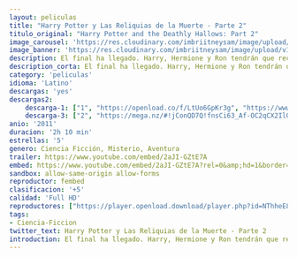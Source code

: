 ```yaml
---
layout: peliculas
title: "Harry Potter y Las Reliquias de la Muerte - Parte 2"
titulo_original: "Harry Potter and the Deathly Hallows: Part 2"
image_carousel: 'https://res.cloudinary.com/imbriitneysam/image/upload/v1542941552/parte2-poster-min.jpg'
image_banner: 'https://res.cloudinary.com/imbriitneysam/image/upload/v1542941553/parte2-banner-min.jpg'
description: El final ha llegado. Harry, Hermione y Ron tendrán que recuperar la espada de Gryffindor para encontrar y destruir los últimos horrocruxes. Mientras tanto, Lord Voldemort está a punto de apoderarse por completo de Hogwarts y de conseguir su objetivo, matar a Harry Potter. La única esperanza de Harry es encontrar los horrocruxes antes de que Voldemort lo encuentre a él. Buscando pistas, descubre una antigua y olvidada historia, la leyenda de las reliquias de la muerte, que podría dar al malvado Lord el poder definitivo. Pero el futuro de Harry está escrito desde que nació e incluye una misión para la que se ha estado preparando desde que llegó a Hogwarts, la batalla final contra Voldemort.
description_corta: El final ha llegado. Harry, Hermione y Ron tendrán que recuperar la espada de Gryffindor para encontrar y destruir los últimos horrocruxes. Mientras tanto, Lord Voldemort está a punto de apoderarse por completo de Hogwarts y de conseguir su...
category: 'peliculas'
idioma: 'Latino'
descargas: 'yes'
descargas2:
    descarga-1: ["1", "https://openload.co/f/LtUo6GpKr3g", "https://www.google.com/s2/favicons?domain=openload.co","OpenLoad","https://res.cloudinary.com/imbriitneysam/image/upload/v1541473684/mexico.png", "Latino", "Full HD"]
    descarga-3: ["2", "https://mega.nz/#!jConQD7Q!fnsCi63_Af-OC2qCX2IlO_IAi9LqK_X64D316XZhhec", "https://www.google.com/s2/favicons?domain=mega.nz","Mega","https://res.cloudinary.com/imbriitneysam/image/upload/v1541473684/mexico.png", "Latino", "Full HD"]
anio: '2011'
duracion: '2h 10 min'
estrellas: '5'
genero: Ciencia Ficción, Misterio, Aventura
trailer: https://www.youtube.com/embed/2aJI-GZtE7A
embed: https://www.youtube.com/embed/2aJI-GZtE7A?rel=0&amp;hd=1&border=0&wmode=opaque&enablejsapi=1&modestbranding=1&controls=1&showinfo=1
sandbox: allow-same-origin allow-forms
reproductor: fembed
clasificacion: '+5'
calidad: 'Full HD'
reproductores: ["https://player.openload.download/player.php?id=NThheE8vVlFPWUVQaGo2Y0JxclF0b2xiRXVxMmNyWVFaM2Q3WWRNSTMxU1ozNksrZDlzejRuKzRMeWdNZEkyWnV4Tko3R2lDemRaRUNaTGhpWTV4b1E9PQ","https://tutumeme.net/embed/player.php?u=bXQ3ajJOaW1wcFRGcEs2VW5XRGExTlRPMytmUnc3bHVwcWhoenVIUjI5SHF5TlNwc0taaG1jN2gwZHZSNTlIRHVhV2tZWitkNUtDVDNOL1ZvYW1rYjJObm42VT0","https://api.cuevana3.io/olpremium/gd.php?file=ek5lbm9xYWNrS0xNejZabVlkSFIyTkxQb3BPWDB0UFkwY3lvbjJIRjBPQ1QwNStUck1mVG9kVExvM0djeHA3VnFybXRscUdvMWRXNHRZbU1lYXVUeDg2cGpKVmp4cXpBejYxcGxucXN6TTI4eXFxTWlyUzMxS3JMaTRoNHNKSEp1TStIaDRlODFjSzRxWW1Eb0p1bjJLdTFoWldJczViRmxOTjVsSHV3MmMycHFZaUVlS2lUeHJuYVpvTmxsN1RIbDg5OGZtYkdrY0MzMTV5TWlwT3AxS3FvYklLRWlNbmYxOG1ZYjZ6SDFBPT0","https://player.openplay.vip/player.php?id=NDYxNA","https://www.zembed.to/public/dist/asteroid.html?id=1fd5a3bb5298d51face06c48be24bec0&title=Harry%20Potter%20and%20the%20Deathly%20Hallows%20-%20Part%202"]
tags:
- Ciencia-Ficcion
twitter_text: Harry Potter y Las Reliquias de la Muerte - Parte 2
introduction: El final ha llegado. Harry, Hermione y Ron tendrán que recuperar la espada de Gryffindor para encontrar y destruir los últimos horrocruxes. Mientras tanto, Lord Voldemort está a punto de apoderarse por completo de Hogwarts y de conseguir su
---
```












